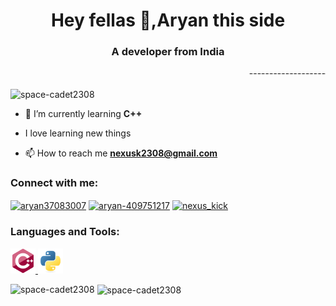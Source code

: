 <h1 align="center">Hey fellas 👋,Aryan this side</h1>
<h3 align="center">A developer from India</h3>
<marquee>---------------------------------------------------------------------------------------------------------------------------------------------------------------</marquee>

<p align="left"> <img src="https://komarev.com/ghpvc/?username=space-cadet2308&label=Profile%20views&color=0e75b6&style=flat" alt="space-cadet2308" /> </p>

- 🌱 I’m currently learning **C++**
- I love learning new things 

- 📫 How to reach me **nexusk2308@gmail.com**

<h3 align="left">Connect with me:</h3>
<p align="left">
<a href="https://twitter.com/aryan37083007" target="blank"><img align="center" src="https://raw.githubusercontent.com/rahuldkjain/github-profile-readme-generator/master/src/images/icons/Social/twitter.svg" alt="aryan37083007" height="30" width="40" /></a>
<a href="https://linkedin.com/in/aryan-409751217" target="blank"><img align="center" src="https://raw.githubusercontent.com/rahuldkjain/github-profile-readme-generator/master/src/images/icons/Social/linked-in-alt.svg" alt="aryan-409751217" height="30" width="40" /></a>
<a href="https://instagram.com/nexus_kick" target="blank"><img align="center" src="https://raw.githubusercontent.com/rahuldkjain/github-profile-readme-generator/master/src/images/icons/Social/instagram.svg" alt="nexus_kick" height="30" width="40" /></a>
</p>

<h3 align="left">Languages and Tools:</h3>
<p align="left"> <a href="https://www.w3schools.com/cpp/" target="_blank" rel="noreferrer"> <img src="https://raw.githubusercontent.com/devicons/devicon/master/icons/cplusplus/cplusplus-original.svg" alt="cplusplus" width="40" height="40"/> </a> <a href="https://www.python.org" target="_blank" rel="noreferrer"> <img src="https://raw.githubusercontent.com/devicons/devicon/master/icons/python/python-original.svg" alt="python" width="40" height="40"/> </a> </p>

<p><img align="left" src="https://github-readme-stats.vercel.app/api/top-langs?username=space-cadet2308&show_icons=true&locale=en&layout=compact" alt="space-cadet2308" /></p>

<p>&nbsp;<img align="center" src="https://github-readme-stats.vercel.app/api?username=space-cadet2308&show_icons=true&locale=en" alt="space-cadet2308" /></p>

